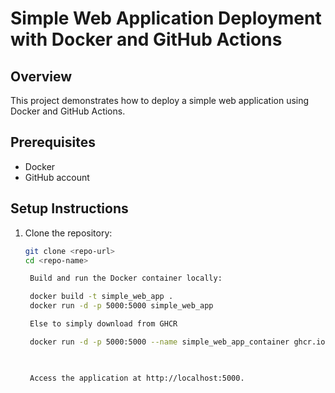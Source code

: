 # Simple Web Application Deployment with Docker and GitHub Actions

## Overview
This project demonstrates how to deploy a simple web application using Docker and GitHub Actions.

## Prerequisites
- Docker
- GitHub account

## Setup Instructions
1. Clone the repository:
   ```bash
   git clone <repo-url>
   cd <repo-name>

    Build and run the Docker container locally:

    docker build -t simple_web_app .
    docker run -d -p 5000:5000 simple_web_app

    Else to simply download from GHCR

    docker run -d -p 5000:5000 --name simple_web_app_container ghcr.io/surfbum99/simple_web_app:latest

    

    Access the application at http://localhost:5000.


